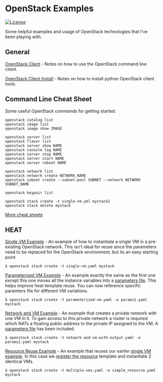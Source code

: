 # OpenStack Examples
[![License](https://img.shields.io/badge/license-MIT-blue.svg)](LICENSE.txt)

Some helpful examples and usage of OpenStack technologies that I've been playing with.

## General

[OpenStack Client](https://docs.openstack.org/python-openstackclient/latest/) - Notes on how to use the OpenStack command line client.

[OpenStack Client Install](https://docs.openstack.org/newton/user-guide/common/cli-install-openstack-command-line-clients.html) - Notes on how to install python OpenStack client tools.

## Command Line Cheat Sheet

Some useful OpenStack commands for getting started:
```
openstack catalog list
openstack image list
openstack image show IMAGE

openstack server list
openstack flavor list
openstack server show NAME
openstack console log NAME
openstack server stop NAME
openstack server start NAME
openstack server reboot NAME

openstack network list
openstack network create NETWORK_NAME
openstack subnet create --subnet-pool SUBNET --network NETWORK SUBNET_NAME

openstack keypair list

openstack stack create -t single-vm.yml mystack2
openstack stack delete mystack
```
[More cheat sheets](https://docs.openstack.org/ocata/user-guide/cli-cheat-sheet.html)


## HEAT
[Single VM Example](heat-templates/single-vm.yaml) - An example of how to instantiate a single VM in a pre-existing OpenStack network. This isn't ideal for reuse since the parameters need to be replaced for the OpenStack environment, but its an easy starting point.
```
$ openstack stack create -t single-vm.yaml mystack
```

[Parameterized VM Example](heat-templates/parameterized-vm.yaml) - An example exactly the same as the first one except this one moves all the instance variables into a [parameters file](heat-templates/params1.yaml). This helps improve heat template reuse. You can now reference specific paramters file for different VM variations.
```
$ openstack stack create -t parameterized-vm.yaml -e params1.yaml mystack
```

[Network and VM Example](heat-templates/network-and-vm-with-output.yaml) - An example that creates a private network with one VM in it. To gain access to this private network a router is required which NATs a floating public address to the private IP assigned to the VM. A [parameters file](heat-templates/params2.yaml) has been included.
```
$ openstack stack create -t network-and-vm-with-output.yaml -e params2.yaml mystack
```

[Resource Reuse Example](heat-templates/multiple-vms.yaml) - An example that reuses our earlier [single VM example](heat-templates/single-vm.yaml). In this case we [register the resource](heat-templates/simple_resource.yaml) template and instantiate 2 identical VMs. 
```
$ openstack stack create -t multiple-vms.yaml -e simple_resource.yaml mystack
```
